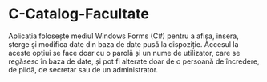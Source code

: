 # C-Catalog-Facultate
Aplicația folosește mediul Windows Forms (C#) pentru a afișa, insera, șterge și modifica date din baza de date pusă la dispoziție. Accesul la aceste opțiui
se face doar cu o parolă și un nume de utilizator, care se regăsesc în baza de date, și pot fi alterate doar de o persoană de încredere, de pildă, de secretar
sau de un administrator.
